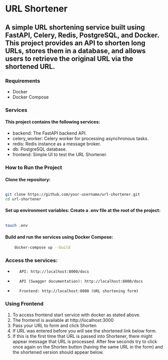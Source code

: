 # URL Shortener

## A simple URL shortening service built using FastAPI, Celery, Redis, PostgreSQL, and Docker. This project provides an API to shorten long URLs, stores them in a database, and allows users to retrieve the original URL via the shortened URL.

### Requirements

- Docker
- Docker Compose

### Services

#### This project contains the following services:

- backend: The FastAPI backend API.
- celery_worker: Celery worker for processing asynchronous tasks.
- redis: Redis instance as a message broker.
- db: PostgreSQL database.
- frontend: Simple UI to test the URL Shortener.

### How to Run the Project

#### Clone the repository:

```bash

git clone https://github.com/your-username/url-shortener.git
cd url-shortener
```

#### Set up environment variables: Create a .env file at the root of the project:

```bash

touch .env
```

#### Build and run the services using Docker Compose:

```bash
    docker-compose up --build
```

### Access the services:

-        API: http://localhost:8000/docs
-        API (Swagger documentation): http://localhost:8000/docs
-        Frontend: http://localhost:8080 (URL shortening form)

### Using Frontend
1. To access frontend start service with docker as stated above.
2. The frontend is available at http://localhost:3000
3. Pass your URL to form and click Shorten
4. If URL was entered before you will see the shortened link below form.
5. If this is the first time that URL is passed into Shortener, there might appear message that URL is processed. After few seconds try to click once again on the Shorten button (having the same URL in the form) and the shortened version should appear below.
